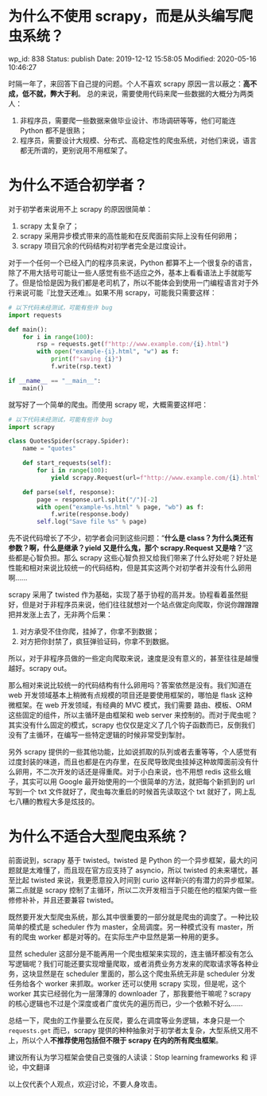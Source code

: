 # 为什么不使用 scrapy，而是从头编写爬虫系统？


wp_id: 838
Status: publish
Date: 2019-12-12 15:58:05
Modified: 2020-05-16 10:46:27


时隔一年了，来回答下自己提的问题。个人不喜欢 scrapy 原因一言以蔽之：**高不成，低不就，弊大于利**。
总的来说，需要使用代码来爬一些数据的大概分为两类人：

1. 非程序员，需要爬一些数据来做毕业设计、市场调研等等，他们可能连 Python 都不是很熟；
2. 程序员，需要设计大规模、分布式、高稳定性的爬虫系统，对他们来说，语言都无所谓的，更别说用不用框架了。

# 为什么不适合初学者？

对于初学者来说用不上 scrapy 的原因很简单：

1. scrapy 太复杂了；
2. scrapy 采用异步模式带来的高性能和在反爬面前实际上没有任何卵用；
3. scrapy 项目冗余的代码结构对初学者完全是过度设计。

对于一个任何一个已经入门的程序员来说，Python 都算不上一个很复杂的语言，除了不用大括号可能让一些人感觉有些不适应之外，基本上看看语法上手就能写了。但是恰恰是因为我们都是老司机了，所以不能体会到使用一门编程语言对于外行来说可能『比登天还难』。如果不用 scrapy，可能我只需要这样：

```python
# 以下代码未经测试，可能有些许 bug
import requests

def main():
    for i in range(100):
        rsp = requests.get(f"http://www.example.com/{i}.html")
        with open("example-{i}.html", "w") as f:
            print(f"saving {i}")
            f.write(rsp.text)

if __name__ == "__main__":
    main()
```

就写好了一个简单的爬虫。而使用 scrapy 呢，大概需要这样吧：

```python
# 以下代码未经测试，可能有些许 bug
import scrapy

class QuotesSpider(scrapy.Spider):
    name = "quotes"

    def start_requests(self):
        for i in range(100):
            yield scrapy.Request(url=f"http://www.example.com/{i}.html", callback=self.parse)

    def parse(self, response):
        page = response.url.split("/")[-2]
        with open("example-%s.html" % page, "wb") as f:
            f.write(response.body)
        self.log("Save file %s" % page)
```

先不说代码增长了不少，初学者会问到这些问题：“**什么是 class？为什么类还有参数？啊，什么是继承？yield 又是什么鬼，那个 scrapy.Request 又是啥？**”这些都是心智负担。那么 scrapy 这些心智负担又给我们带来了什么好处呢？好处是性能和相对来说比较统一的代码结构，但是其实这两个对初学者并没有什么卵用啊……

scrapy 采用了 twisted 作为基础，实现了基于协程的高并发。协程看着虽然挺好，但是对于非程序员来说，他们往往就想对一个站点做定向爬取，你说你蹭蹭蹭把并发涨上去了，无非两个后果：

1. 对方承受不住你爬，挂掉了，你拿不到数据；
2. 对方把你封禁了，疯狂弹验证码，你拿不到数据。

所以，对于非程序员做的一些定向爬取来说，速度是没有意义的，甚至往往是越慢越好。scrapy out。

那么相对来说比较统一的代码结构有什么卵用吗？答案依然是没有。我们知道在 web 开发领域基本上稍微有点规模的项目还是要使用框架的，哪怕是 flask 这种微框架。在 web 开发领域，有经典的 MVC 模式，我们需要 路由、模板、ORM 这些固定的组件，所以主循环是由框架和 web server 来控制的。而对于爬虫呢？其实没有什么固定的模式，scrapy 也仅仅是定义了几个钩子函数而已，反倒我们没有了主循环，在编写一些特定逻辑的时候非常受到掣肘。

另外 scrapy 提供的一些其他功能，比如说抓取的队列或者去重等等，个人感觉有过度封装的味道，而且也都是在内存里，在反爬导致爬虫挂掉这种故障面前没有什么卵用，不二次开发的话还是得重爬。对于小白来说，也不用想 redis 这些幺蛾子，其实可以用 Google 最开始使用的一个很简单的方法，就把每个新抓到的 url 写到一个 txt 文件就好了，爬虫每次重启的时候首先读取这个 txt 就好了，网上乱七八糟的教程大多是炫技的。

# 为什么不适合大型爬虫系统？

前面说到，scrapy 基于 twisted。twisted 是 Python 的一个异步框架，最大的问题就是太难懂了，而且现在官方应支持了 asyncio，所以 twisted 的未来堪忧，甚至比起 twisted 来说，我更愿意投入时间到 curio 这样新兴的有潜力的异步框架。第二点就是 scrapy 控制了主循环，所以二次开发相当于只能在他的框架内做一些修修补补，并且还要兼容 twisted。

既然要开发大型爬虫系统，那么其中很重要的一部分就是爬虫的调度了。一种比较简单的模式是 scheduler 作为 master，全局调度。另一种模式没有 master，所有的爬虫 worker 都是对等的。在实际生产中显然是第一种用的更多。

显然 scheduler 这部分是不能再用一个爬虫框架来实现的，连主循环都没有怎么写逻辑呢？我们可能还要实现增量爬取，或者消费业务方发来的爬取请求等各种业务，这块显然是在 scheduler 里面的，那么这个爬虫系统无非是 scheduler 分发任务给各个 worker 来抓取。worker 还可以使用 scrapy 实现，但是呢，这个 worker 其实已经弱化为一层薄薄的 downloader 了，那我要他干嘛呢？scrapy 的核心逻辑也不过是个深度或者广度优先的遍历而已，少一个依赖不好么……

总结一下，爬虫的工作量要么在反爬，要么在调度等业务逻辑，本身只是一个 `requests.get` 而已，scrapy 提供的种种抽象对于初学者太复杂，大型系统又用不上，所以个人**不推荐使用包括但不限于 scrapy 在内的所有爬虫框架**。

建议所有认为学习框架会使自己变强的人读读：Stop learning  frameworks  和 评论，中文翻译

以上仅代表个人观点，欢迎讨论，不要人身攻击。